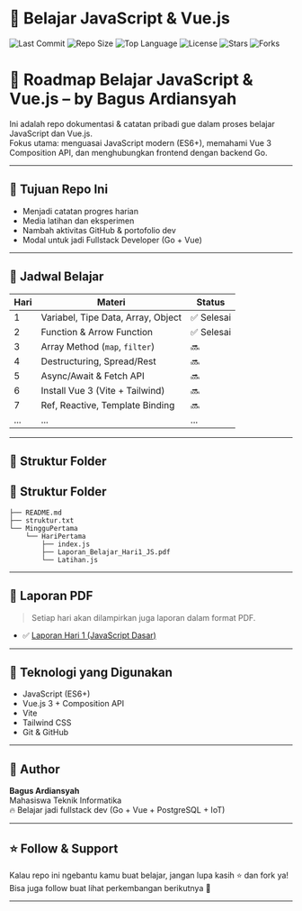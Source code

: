 # 🚀 Belajar JavaScript & Vue.js

![Last Commit](https://img.shields.io/github/last-commit/bagusA23/BelajarJsVue)
![Repo Size](https://img.shields.io/github/repo-size/bagusA23/BelajarJsVue)
![Top Language](https://img.shields.io/github/languages/top/bagusA23/BelajarJsVue)
![License](https://img.shields.io/github/license/bagusA23/BelajarJsVue)
![Stars](https://img.shields.io/github/stars/bagusA23/BelajarJsVue?style=social)
![Forks](https://img.shields.io/github/forks/bagusA23/BelajarJsVue?style=social)

# 🚀 Roadmap Belajar JavaScript & Vue.js – by Bagus Ardiansyah

Ini adalah repo dokumentasi & catatan pribadi gue dalam proses belajar JavaScript dan Vue.js.  
Fokus utama: menguasai JavaScript modern (ES6+), memahami Vue 3 Composition API, dan menghubungkan frontend dengan backend Go.

---

## 🧠 Tujuan Repo Ini
- Menjadi catatan progres harian
- Media latihan dan eksperimen
- Nambah aktivitas GitHub & portofolio dev
- Modal untuk jadi Fullstack Developer (Go + Vue)

---

## 📆 Jadwal Belajar

| Hari | Materi | Status |
|------|--------|--------|
| 1 | Variabel, Tipe Data, Array, Object | ✅ Selesai |
| 2 | Function & Arrow Function | ✅ Selesai |
| 3 | Array Method (`map`, `filter`) | 🔜 |
| 4 | Destructuring, Spread/Rest | 🔜 |
| 5 | Async/Await & Fetch API | 🔜 |
| 6 | Install Vue 3 (Vite + Tailwind) | 🔜 |
| 7 | Ref, Reactive, Template Binding | 🔜 |
| ... | ... | ... |

---

## 📂 Struktur Folder

## 📁 Struktur Folder

```text
├── README.md
├── struktur.txt
└── MingguPertama
    └── HariPertama
        ├── index.js
        ├── Laporan_Belajar_Hari1_JS.pdf
        └── Latihan.js
```   


---

## 📄 Laporan PDF

> Setiap hari akan dilampirkan juga laporan dalam format PDF.

- ✅ [Laporan Hari 1 (JavaScript Dasar)](./MingguPertama/HariPertama/Laporan_Belajar_Hari1_JS.pdf)

---

## 🧰 Teknologi yang Digunakan
- JavaScript (ES6+)
- Vue.js 3 + Composition API
- Vite
- Tailwind CSS
- Git & GitHub

---

## 🧠 Author

**Bagus Ardiansyah**  
Mahasiswa Teknik Informatika  
🔥 Belajar jadi fullstack dev (Go + Vue + PostgreSQL + IoT)

---

## ⭐ Follow & Support

Kalau repo ini ngebantu kamu buat belajar, jangan lupa kasih ⭐ dan fork ya!  
Bisa juga follow buat lihat perkembangan berikutnya 🚀

---

